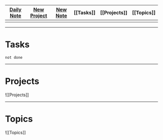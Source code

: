 | [Daily Note](obsidian://advanced-uri?vault=Jackies-Obsidian-Template&daily=true) | [New Project](obsidian://adv-uri?vault=Jackies-Obsidian-Template&commandid=periodic-para%3Aperiodic-para-create-notes) | [New Note](obsidian://advanced-uri?vault=Jackies-Obsidian-Template&commandid=file-explorer%253Anew-file) | [[Tasks]] | [[Projects]] | [[Topics]] |
| -------------------------------------------------------------------------------- | ---------------------------------------------------------------------------------------------------------------------- | -------------------------------------------------------------------------------------------------------- | --------- | ------------ | ---------- |
|                                                                                  |                                                                                                                        |                                                                                                          |           |              |            |

***

# Tasks
```tasks
not done
```

***

# Projects

![[Projects]]

***

# Topics

![[Topics]]